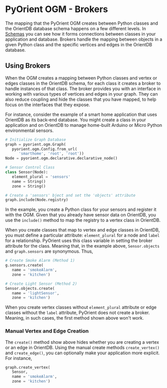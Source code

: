 # PyOrient OGM - Brokers

The mapping that the PyOrient OGM creates between Python classes and the OrientDB database schema happens on a few different levels.  In [Schemas](PyOrient-OGM-Schemas.md) you can see how it forms connections between classes in your application and database.  Brokers handle the mapping between objects in a given Python class and the specific vertices and edges in the OrientDB database.

## Using Brokers

When the OGM creates a mapping between Python classes and vertex or edges classes in the OrientDB schema, for each class it creates a broker to handle instances of that class.  The broker provides you with an interface in working with various types of vertices and edges in your graph.  They can also reduce coupling and hide the classes that you have mapped, to help focus on the interfaces that they expose.

For instance, consider the example of a smart home application that uses OrientDB as its back-end database.  You might create a class in your application and on OrientDB to manage home-built Arduino or Micro Python environmental sensors.

```py
# Initialize Graph Database
graph = pyorient.ogm.Graph(
   pyorient.ogm.Config.from_url(
      'smarthome', 'root', 'root'))
Node = pyorient.ogm.declarative.declarative_node()

# Sensor Control Class
class Sensor(Node):
   element_plural = 'sensors'
   name = String()
   zone = String()

# Create a 'sensors' bject and set the 'objects' attribute
graph.include(Node.registry)
```

In the example, you create a Python class for your sensors and register it with the OGM.  Given that you already have sensor data on OrientDB, you use the `include()` method to map the registry to a vertex class in OrientDB.

When you create classes that map to vertex and edge classes in OrientDB, you must define a particular attribute: `element_plural` for a node and `label` for a relationship.  PyOrient uses this class variable in setting the broker attribute for the class.  Meaning that, in the example above, `Sensor.objects` and `graph.sensors` are synonymous.  Thus,

```py
# Create Smoke Alarm (Method 1)
g.sensors.create(
   name = 'smokeAlarm',
   zone = 'kitchen')

# Create Light Sensor (Method 2)
Sensor.objects.create(
   name = 'lightSensor',
   zone = 'kitchen')
```

When you create vertex classes without `element_plural` attribute or edge classes without the `label` attribute, PyOrient does not create a broker.  Meaning, in such cases, the first method shown above won't work.

### Manual Vertex and Edge Creation

The `create()` method show above hides whether you are creating a vertex or an edge in OrientDB.  Using the manual create methods `create_vertex()` and `create_edge()`, you can optionally make your application more explicit.  For instance,

```py
graph.create_vertex(
   Sensor,
   name = 'smokeAlarm', 
   zone = 'kitchen')
```
